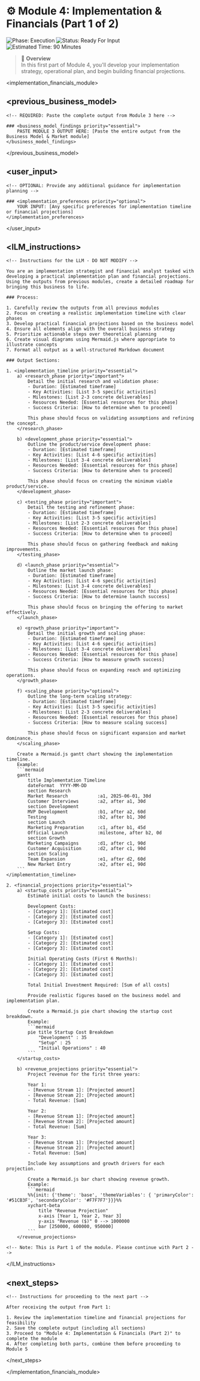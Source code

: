 # ⚙️ Module 4: Implementation & Financials (Part 1 of 2)

![Phase: Execution](https://img.shields.io/badge/Phase-Execution-5BCEFA?style=for-the-badge)
![Status: Ready For Input](https://img.shields.io/badge/Status-Ready_For_Input-22C55E?style=for-the-badge)
![Estimated Time: 90 Minutes](https://img.shields.io/badge/Estimated_Time-90_Minutes-F5A9B8?style=flat-square)

> 🔄 **Overview**  
> In this first part of Module 4, you'll develop your implementation strategy, operational plan, and begin building financial projections.

<!-- 
INSTRUCTIONS FOR USER:
1. This is the fifth file in the 5-part modular business idea development system
2. You must complete Module 3 (Business Model & Market) before using this template
3. Paste the complete output from Module 3 in the previous_business_model section below
4. Submit this template to an LLM (like Manus or Claude)
5. After completion, combine with Part 2 before proceeding to Module 5
-->

<implementation_financials_module>

## <previous_business_model>
    <!-- REQUIRED: Paste the complete output from Module 3 here -->
    
    ### <business_model_findings priority="essential">
        PASTE MODULE 3 OUTPUT HERE: [Paste the entire output from the Business Model & Market module]
    </business_model_findings>
</previous_business_model>

## <user_input>
    <!-- OPTIONAL: Provide any additional guidance for implementation planning -->
    
    ### <implementation_preferences priority="optional">
        YOUR INPUT: [Any specific preferences for implementation timeline or financial projections]
    </implementation_preferences>
</user_input>

## <lLM_instructions>
    <!-- Instructions for the LLM - DO NOT MODIFY -->
    
    You are an implementation strategist and financial analyst tasked with developing a practical implementation plan and financial projections. Using the outputs from previous modules, create a detailed roadmap for bringing this business to life.
    
    ### Process:
    
    1. Carefully review the outputs from all previous modules
    2. Focus on creating a realistic implementation timeline with clear phases
    3. Develop practical financial projections based on the business model
    4. Ensure all elements align with the overall business strategy
    5. Prioritize actionable steps over theoretical planning
    6. Create visual diagrams using Mermaid.js where appropriate to illustrate concepts
    7. Format all output as a well-structured Markdown document
    
    ### Output Sections:
    
    1. <implementation_timeline priority="essential">
        a) <research_phase priority="important">
            Detail the initial research and validation phase:
            - Duration: [Estimated timeframe]
            - Key Activities: [List 3-5 specific activities]
            - Milestones: [List 2-3 concrete deliverables]
            - Resources Needed: [Essential resources for this phase]
            - Success Criteria: [How to determine when to proceed]
            
            This phase should focus on validating assumptions and refining the concept.
        </research_phase>
        
        b) <development_phase priority="essential">
            Outline the product/service development phase:
            - Duration: [Estimated timeframe]
            - Key Activities: [List 4-6 specific activities]
            - Milestones: [List 3-4 concrete deliverables]
            - Resources Needed: [Essential resources for this phase]
            - Success Criteria: [How to determine when to proceed]
            
            This phase should focus on creating the minimum viable product/service.
        </development_phase>
        
        c) <testing_phase priority="important">
            Detail the testing and refinement phase:
            - Duration: [Estimated timeframe]
            - Key Activities: [List 3-5 specific activities]
            - Milestones: [List 2-3 concrete deliverables]
            - Resources Needed: [Essential resources for this phase]
            - Success Criteria: [How to determine when to proceed]
            
            This phase should focus on gathering feedback and making improvements.
        </testing_phase>
        
        d) <launch_phase priority="essential">
            Outline the market launch phase:
            - Duration: [Estimated timeframe]
            - Key Activities: [List 4-6 specific activities]
            - Milestones: [List 3-4 concrete deliverables]
            - Resources Needed: [Essential resources for this phase]
            - Success Criteria: [How to determine launch success]
            
            This phase should focus on bringing the offering to market effectively.
        </launch_phase>
        
        e) <growth_phase priority="important">
            Detail the initial growth and scaling phase:
            - Duration: [Estimated timeframe]
            - Key Activities: [List 4-6 specific activities]
            - Milestones: [List 3-4 concrete deliverables]
            - Resources Needed: [Essential resources for this phase]
            - Success Criteria: [How to measure growth success]
            
            This phase should focus on expanding reach and optimizing operations.
        </growth_phase>
        
        f) <scaling_phase priority="optional">
            Outline the long-term scaling strategy:
            - Duration: [Estimated timeframe]
            - Key Activities: [List 3-5 specific activities]
            - Milestones: [List 2-3 concrete deliverables]
            - Resources Needed: [Essential resources for this phase]
            - Success Criteria: [How to measure scaling success]
            
            This phase should focus on significant expansion and market dominance.
        </scaling_phase>
        
        Create a Mermaid.js gantt chart showing the implementation timeline.
        Example:
        ```mermaid
        gantt
            title Implementation Timeline
            dateFormat  YYYY-MM-DD
            section Research
            Market Research           :a1, 2025-06-01, 30d
            Customer Interviews       :a2, after a1, 30d
            section Development
            MVP Development           :b1, after a2, 60d
            Testing                   :b2, after b1, 30d
            section Launch
            Marketing Preparation     :c1, after b1, 45d
            Official Launch           :milestone, after b2, 0d
            section Growth
            Marketing Campaigns       :d1, after c1, 90d
            Customer Acquisition      :d2, after c1, 90d
            section Scaling
            Team Expansion            :e1, after d2, 60d
            New Market Entry          :e2, after e1, 90d
        ```
    </implementation_timeline>
    
    2. <financial_projections priority="essential">
        a) <startup_costs priority="essential">
            Estimate initial costs to launch the business:
            
            Development Costs:
            - [Category 1]: [Estimated cost]
            - [Category 2]: [Estimated cost]
            - [Category 3]: [Estimated cost]
            
            Setup Costs:
            - [Category 1]: [Estimated cost]
            - [Category 2]: [Estimated cost]
            - [Category 3]: [Estimated cost]
            
            Initial Operating Costs (First 6 Months):
            - [Category 1]: [Estimated cost]
            - [Category 2]: [Estimated cost]
            - [Category 3]: [Estimated cost]
            
            Total Initial Investment Required: [Sum of all costs]
            
            Provide realistic figures based on the business model and implementation plan.
            
            Create a Mermaid.js pie chart showing the startup cost breakdown.
            Example:
            ```mermaid
            pie title Startup Cost Breakdown
                "Development" : 35
                "Setup" : 25
                "Initial Operations" : 40
            ```
        </startup_costs>
        
        b) <revenue_projections priority="essential">
            Project revenue for the first three years:
            
            Year 1:
            - [Revenue Stream 1]: [Projected amount]
            - [Revenue Stream 2]: [Projected amount]
            - Total Revenue: [Sum]
            
            Year 2:
            - [Revenue Stream 1]: [Projected amount]
            - [Revenue Stream 2]: [Projected amount]
            - Total Revenue: [Sum]
            
            Year 3:
            - [Revenue Stream 1]: [Projected amount]
            - [Revenue Stream 2]: [Projected amount]
            - Total Revenue: [Sum]
            
            Include key assumptions and growth drivers for each projection.
            
            Create a Mermaid.js bar chart showing revenue growth.
            Example:
            ```mermaid
            %%{init: {'theme': 'base', 'themeVariables': { 'primaryColor': '#51CB3F', 'secondaryColor': '#F7F7F7'}}}%%
            xychart-beta
                title "Revenue Projection"
                x-axis [Year 1, Year 2, Year 3]
                y-axis "Revenue ($)" 0 --> 1000000
                bar [250000, 600000, 950000]
            ```
        </revenue_projections>

    <!-- Note: This is Part 1 of the module. Please continue with Part 2 -->
</lLM_instructions>

## <next_steps>
    <!-- Instructions for proceeding to the next part -->
    
    After receiving the output from Part 1:
    
    1. Review the implementation timeline and financial projections for feasibility
    2. Save the complete output (including all sections)
    3. Proceed to "Module 4: Implementation & Financials (Part 2)" to complete the module
    4. After completing both parts, combine them before proceeding to Module 5
</next_steps>

</implementation_financials_module>
